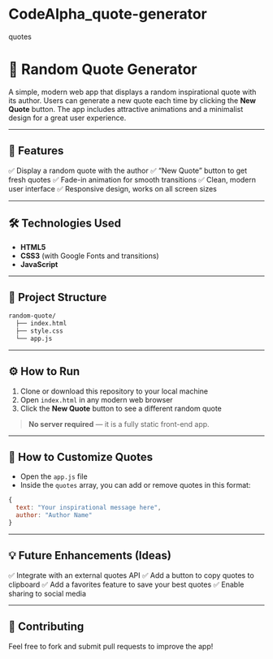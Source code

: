 # CodeAlpha_quote-generator
quotes
# 📄 Random Quote Generator

A simple, modern web app that displays a random inspirational quote with its author. Users can generate a new quote each time by clicking the **New Quote** button. The app includes attractive animations and a minimalist design for a great user experience.

---

## 🚀 Features

✅ Display a random quote with the author
✅ “New Quote” button to get fresh quotes
✅ Fade-in animation for smooth transitions
✅ Clean, modern user interface
✅ Responsive design, works on all screen sizes

---

## 🛠️ Technologies Used

* **HTML5**
* **CSS3** (with Google Fonts and transitions)
* **JavaScript**

---

## 📂 Project Structure

```bash
random-quote/
  ├── index.html
  ├── style.css
  └── app.js
```

---

## ⚙️ How to Run

1. Clone or download this repository to your local machine
2. Open `index.html` in any modern web browser
3. Click the **New Quote** button to see a different random quote

> **No server required** — it is a fully static front-end app.

---

## 📌 How to Customize Quotes

* Open the `app.js` file
* Inside the `quotes` array, you can add or remove quotes in this format:

```js
{
  text: "Your inspirational message here",
  author: "Author Name"
}
```

---

## 💡 Future Enhancements (Ideas)

✅ Integrate with an external quotes API
✅ Add a button to copy quotes to clipboard
✅ Add a favorites feature to save your best quotes
✅ Enable sharing to social media


---

## 🤝 Contributing

Feel free to fork and submit pull requests to improve the app!

